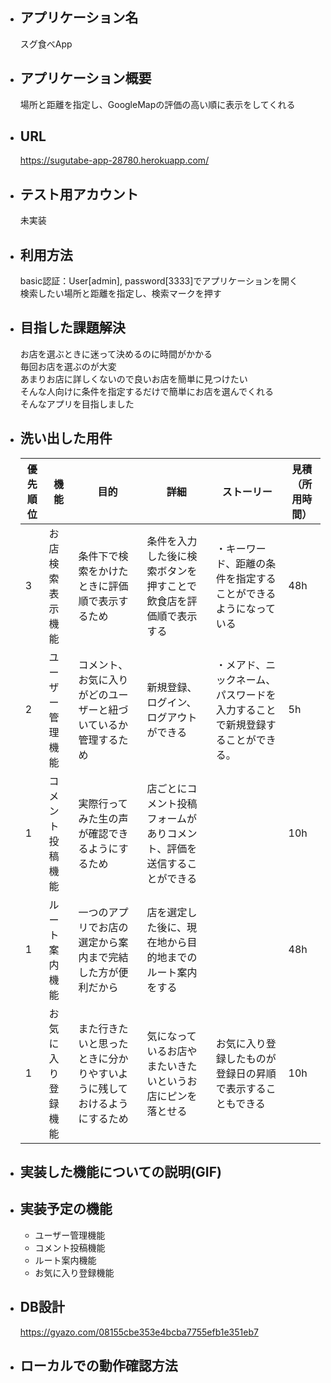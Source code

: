 * ## アプリケーション名
  スグ食べApp

* ## アプリケーション概要
  場所と距離を指定し、GoogleMapの評価の高い順に表示をしてくれる

* ## URL
  https://sugutabe-app-28780.herokuapp.com/

* ## テスト用アカウント
  未実装

* ## 利用方法
  basic認証：User[admin], password[3333]でアプリケーションを開く  
  検索したい場所と距離を指定し、検索マークを押す  

* ## 目指した課題解決
  お店を選ぶときに迷って決めるのに時間がかかる  
  毎回お店を選ぶのが大変  
  あまりお店に詳しくないので良いお店を簡単に見つけたい  
  そんな人向けに条件を指定するだけで簡単にお店を選んでくれる  
  そんなアプリを目指しました

* ## 洗い出した用件
  | 優先順位 | 機能 | 目的 | 詳細 | ストーリー | 見積（所用時間） |  
  | --- | --- | --- | --- | --- | --- |
  | 3 | お店検索表示機能 | 条件下で検索をかけたときに評価順で表示するため | 条件を入力した後に検索ボタンを押すことで飲食店を評価順で表示する | ・キーワード、距離の条件を指定することができるようになっている | 48h |  
  | 2 | ユーザー管理機能 | コメント、お気に入りがどのユーザーと紐づいているか管理するため | 新規登録、ログイン、ログアウトができる | ・メアド、ニックネーム、パスワードを入力することで新規登録することができる。 | 5h |  
  | 1 | コメント投稿機能 | 実際行ってみた生の声が確認できるようにするため | 店ごとにコメント投稿フォームがありコメント、評価を送信することができる |  | 10h |  
  | 1 | ルート案内機能 | 一つのアプリでお店の選定から案内まで完結した方が便利だから | 店を選定した後に、現在地から目的地までのルート案内をする |  | 48h |  
  | 1 | お気に入り登録機能 | また行きたいと思ったときに分かりやすいように残しておけるようにするため | 気になっているお店やまたいきたいというお店にピンを落とせる | お気に入り登録したものが登録日の昇順で表示することもできる | 10h |  

* ## 実装した機能についての説明(GIF)


* ## 実装予定の機能  
  * ユーザー管理機能  
  * コメント投稿機能  
  * ルート案内機能  
  * お気に入り登録機能  

* ## DB設計
  https://gyazo.com/08155cbe353e4bcba7755efb1e351eb7

* ## ローカルでの動作確認方法